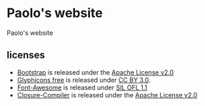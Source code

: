
# Paolo's website

Paolo's website

## licenses

* [Bootstrap](http://getbootstrap.com/2.3.2/) is released under the [Apache License v2.0](http://www.apache.org/licenses/LICENSE-2.0)
* [Glyphicons free](http://glyphicons.com/) is released under [CC BY 3.0](http://creativecommons.org/licenses/by/3.0/).
* [Font-Awesome](http://fortawesome.github.io/Font-Awesome/) is released under [SIL OFL 1.1](http://scripts.sil.org/OFL)
* [Closure-Compiler](https://code.google.com/p/closure-compiler/) is released under the [Apache License v2.0](http://www.apache.org/licenses/LICENSE-2.0)

